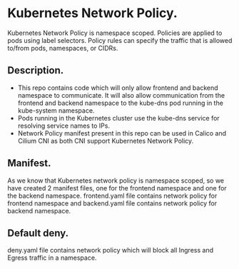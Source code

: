 # Kubernetes Network Policy.
Kubernetes Network Policy is namespace scoped. Policies are applied to pods using label selectors. Policy rules can specify the traffic that is allowed to/from pods, namespaces, or CIDRs.

## Description.
- This repo contains code which will only allow frontend and backend namespace to communicate. It will also allow communication from the frontend and backend namespace to the kube-dns pod running in the kube-system namespace. 
- Pods running in the Kubernetes cluster use the kube-dns service for resolving service names to IPs.
- Network Policy manifest present in this repo can be used in Calico and Cilium CNI as both CNI support Kubernetes Network Policy.

## Manifest.
As we know that Kubernetes network policy is namespace scoped, so we have created 2 manifest files, one for the frontend namespace and one for the backend namespace.
frontend.yaml file contains network policy for frontend namespace and backend.yaml file contains network policy for backend namespace.

## Default deny.
deny.yaml file contains network policy which will block all Ingress and Egress traffic in a namespace.

